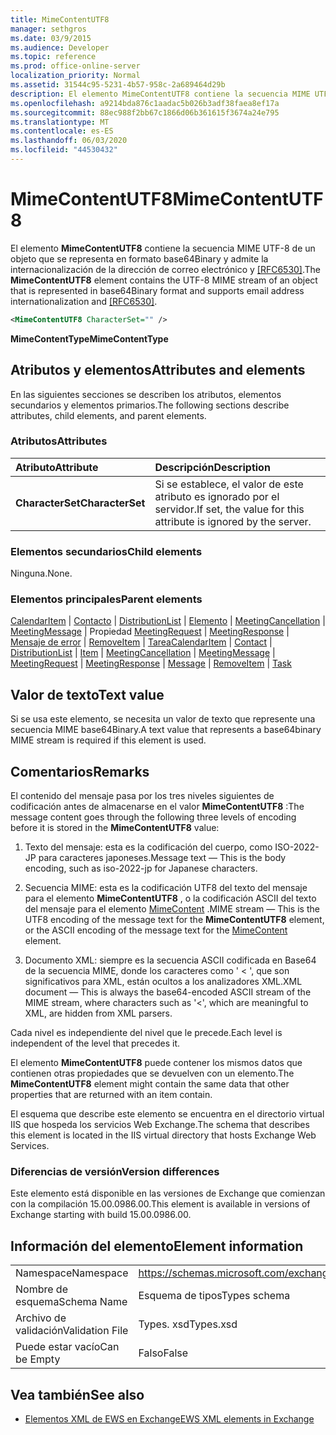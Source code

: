 ```yaml
---
title: MimeContentUTF8
manager: sethgros
ms.date: 03/9/2015
ms.audience: Developer
ms.topic: reference
ms.prod: office-online-server
localization_priority: Normal
ms.assetid: 31544c95-5231-4b57-958c-2a689464d29b
description: El elemento MimeContentUTF8 contiene la secuencia MIME UTF-8 de un objeto que se representa en formato base64Binary y admite la internacionalización de la dirección de correo electrónico y [RFC6530].
ms.openlocfilehash: a9214bda876c1aadac5b026b3adf38faea8ef17a
ms.sourcegitcommit: 88ec988f2bb67c1866d06b361615f3674a24e795
ms.translationtype: MT
ms.contentlocale: es-ES
ms.lasthandoff: 06/03/2020
ms.locfileid: "44530432"
---
```

# <a name="mimecontentutf8"></a><span data-ttu-id="c4c4a-103">MimeContentUTF8</span><span class="sxs-lookup"><span data-stu-id="c4c4a-103">MimeContentUTF8</span></span>

<span data-ttu-id="c4c4a-104">El elemento **MimeContentUTF8** contiene la secuencia MIME UTF-8 de un objeto que se representa en formato base64Binary y admite la internacionalización de la dirección de correo electrónico y [[RFC6530]](http://www.rfc-editor.org/rfc/rfc6530.txt).</span><span class="sxs-lookup"><span data-stu-id="c4c4a-104">The **MimeContentUTF8** element contains the UTF-8 MIME stream of an object that is represented in base64Binary format and supports email address internationalization and [[RFC6530]](http://www.rfc-editor.org/rfc/rfc6530.txt).</span></span>
  
```XML
<MimeContentUTF8 CharacterSet="" />
```

 <span data-ttu-id="c4c4a-105">**MimeContentType**</span><span class="sxs-lookup"><span data-stu-id="c4c4a-105">**MimeContentType**</span></span>
## <a name="attributes-and-elements"></a><span data-ttu-id="c4c4a-106">Atributos y elementos</span><span class="sxs-lookup"><span data-stu-id="c4c4a-106">Attributes and elements</span></span>

<span data-ttu-id="c4c4a-107">En las siguientes secciones se describen los atributos, elementos secundarios y elementos primarios.</span><span class="sxs-lookup"><span data-stu-id="c4c4a-107">The following sections describe attributes, child elements, and parent elements.</span></span>
  
### <a name="attributes"></a><span data-ttu-id="c4c4a-108">Atributos</span><span class="sxs-lookup"><span data-stu-id="c4c4a-108">Attributes</span></span>

|<span data-ttu-id="c4c4a-109">**Atributo**</span><span class="sxs-lookup"><span data-stu-id="c4c4a-109">**Attribute**</span></span>|<span data-ttu-id="c4c4a-110">**Descripción**</span><span class="sxs-lookup"><span data-stu-id="c4c4a-110">**Description**</span></span>|
|:-----|:-----|
|<span data-ttu-id="c4c4a-111">**CharacterSet**</span><span class="sxs-lookup"><span data-stu-id="c4c4a-111">**CharacterSet**</span></span> <br/> |<span data-ttu-id="c4c4a-112">Si se establece, el valor de este atributo es ignorado por el servidor.</span><span class="sxs-lookup"><span data-stu-id="c4c4a-112">If set, the value for this attribute is ignored by the server.</span></span>  <br/> |
   
### <a name="child-elements"></a><span data-ttu-id="c4c4a-113">Elementos secundarios</span><span class="sxs-lookup"><span data-stu-id="c4c4a-113">Child elements</span></span>

<span data-ttu-id="c4c4a-114">Ninguna.</span><span class="sxs-lookup"><span data-stu-id="c4c4a-114">None.</span></span>
  
### <a name="parent-elements"></a><span data-ttu-id="c4c4a-115">Elementos principales</span><span class="sxs-lookup"><span data-stu-id="c4c4a-115">Parent elements</span></span>

<span data-ttu-id="c4c4a-116">[CalendarItem](calendaritem.md)  |  [Contacto](contact.md)  |  [DistributionList](distributionlist.md)  |  [Elemento](item.md)  |  [MeetingCancellation](meetingcancellation.md)  |  [MeetingMessage](meetingmessage.md)  |  Propiedad [MeetingRequest](meetingrequest.md)  |  [MeetingResponse](meetingresponse.md)  |  [Mensaje de error](message-ex15websvcsotherref.md)  |  [RemoveItem](removeitem.md)  |  [Tarea](task.md)</span><span class="sxs-lookup"><span data-stu-id="c4c4a-116">[CalendarItem](calendaritem.md) | [Contact](contact.md) | [DistributionList](distributionlist.md) | [Item](item.md) | [MeetingCancellation](meetingcancellation.md) | [MeetingMessage](meetingmessage.md) | [MeetingRequest](meetingrequest.md) | [MeetingResponse](meetingresponse.md) | [Message](message-ex15websvcsotherref.md) | [RemoveItem](removeitem.md) | [Task](task.md)</span></span>
  
## <a name="text-value"></a><span data-ttu-id="c4c4a-117">Valor de texto</span><span class="sxs-lookup"><span data-stu-id="c4c4a-117">Text value</span></span>

<span data-ttu-id="c4c4a-118">Si se usa este elemento, se necesita un valor de texto que represente una secuencia MIME base64Binary.</span><span class="sxs-lookup"><span data-stu-id="c4c4a-118">A text value that represents a base64binary MIME stream is required if this element is used.</span></span>
  
## <a name="remarks"></a><span data-ttu-id="c4c4a-119">Comentarios</span><span class="sxs-lookup"><span data-stu-id="c4c4a-119">Remarks</span></span>

<span data-ttu-id="c4c4a-120">El contenido del mensaje pasa por los tres niveles siguientes de codificación antes de almacenarse en el valor **MimeContentUTF8** :</span><span class="sxs-lookup"><span data-stu-id="c4c4a-120">The message content goes through the following three levels of encoding before it is stored in the **MimeContentUTF8** value:</span></span> 
  
1. <span data-ttu-id="c4c4a-121">Texto del mensaje: esta es la codificación del cuerpo, como ISO-2022-JP para caracteres japoneses.</span><span class="sxs-lookup"><span data-stu-id="c4c4a-121">Message text — This is the body encoding, such as iso-2022-jp for Japanese characters.</span></span>
    
2. <span data-ttu-id="c4c4a-122">Secuencia MIME: esta es la codificación UTF8 del texto del mensaje para el elemento **MimeContentUTF8** , o la codificación ASCII del texto del mensaje para el elemento [MimeContent](mimecontent.md) .</span><span class="sxs-lookup"><span data-stu-id="c4c4a-122">MIME stream — This is the UTF8 encoding of the message text for the **MimeContentUTF8** element, or the ASCII encoding of the message text for the [MimeContent](mimecontent.md) element.</span></span> 
    
3. <span data-ttu-id="c4c4a-123">Documento XML: siempre es la secuencia ASCII codificada en Base64 de la secuencia MIME, donde los caracteres como ' \< ', que son significativos para XML, están ocultos a los analizadores XML.</span><span class="sxs-lookup"><span data-stu-id="c4c4a-123">XML document — This is always the base64-encoded ASCII stream of the MIME stream, where characters such as '\<', which are meaningful to XML, are hidden from XML parsers.</span></span>
    
<span data-ttu-id="c4c4a-124">Cada nivel es independiente del nivel que le precede.</span><span class="sxs-lookup"><span data-stu-id="c4c4a-124">Each level is independent of the level that precedes it.</span></span>
  
<span data-ttu-id="c4c4a-125">El elemento **MimeContentUTF8** puede contener los mismos datos que contienen otras propiedades que se devuelven con un elemento.</span><span class="sxs-lookup"><span data-stu-id="c4c4a-125">The **MimeContentUTF8** element might contain the same data that other properties that are returned with an item contain.</span></span> 
  
<span data-ttu-id="c4c4a-126">El esquema que describe este elemento se encuentra en el directorio virtual IIS que hospeda los servicios Web Exchange.</span><span class="sxs-lookup"><span data-stu-id="c4c4a-126">The schema that describes this element is located in the IIS virtual directory that hosts Exchange Web Services.</span></span>
  
### <a name="version-differences"></a><span data-ttu-id="c4c4a-127">Diferencias de versión</span><span class="sxs-lookup"><span data-stu-id="c4c4a-127">Version differences</span></span>

<span data-ttu-id="c4c4a-128">Este elemento está disponible en las versiones de Exchange que comienzan con la compilación 15.00.0986.00.</span><span class="sxs-lookup"><span data-stu-id="c4c4a-128">This element is available in versions of Exchange starting with build 15.00.0986.00.</span></span>
  
## <a name="element-information"></a><span data-ttu-id="c4c4a-129">Información del elemento</span><span class="sxs-lookup"><span data-stu-id="c4c4a-129">Element information</span></span>

|||
|:-----|:-----|
|<span data-ttu-id="c4c4a-130">Namespace</span><span class="sxs-lookup"><span data-stu-id="c4c4a-130">Namespace</span></span>  <br/> |https://schemas.microsoft.com/exchange/services/2006/types  <br/> |
|<span data-ttu-id="c4c4a-131">Nombre de esquema</span><span class="sxs-lookup"><span data-stu-id="c4c4a-131">Schema Name</span></span>  <br/> |<span data-ttu-id="c4c4a-132">Esquema de tipos</span><span class="sxs-lookup"><span data-stu-id="c4c4a-132">Types schema</span></span>  <br/> |
|<span data-ttu-id="c4c4a-133">Archivo de validación</span><span class="sxs-lookup"><span data-stu-id="c4c4a-133">Validation File</span></span>  <br/> |<span data-ttu-id="c4c4a-134">Types. xsd</span><span class="sxs-lookup"><span data-stu-id="c4c4a-134">Types.xsd</span></span>  <br/> |
|<span data-ttu-id="c4c4a-135">Puede estar vacío</span><span class="sxs-lookup"><span data-stu-id="c4c4a-135">Can be Empty</span></span>  <br/> |<span data-ttu-id="c4c4a-136">Falso</span><span class="sxs-lookup"><span data-stu-id="c4c4a-136">False</span></span>  <br/> |
   
## <a name="see-also"></a><span data-ttu-id="c4c4a-137">Vea también</span><span class="sxs-lookup"><span data-stu-id="c4c4a-137">See also</span></span>



- [<span data-ttu-id="c4c4a-138">Elementos XML de EWS en Exchange</span><span class="sxs-lookup"><span data-stu-id="c4c4a-138">EWS XML elements in Exchange</span></span>](ews-xml-elements-in-exchange.md)

